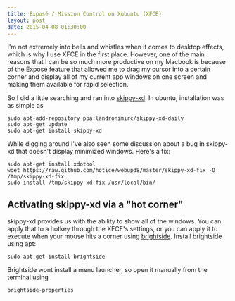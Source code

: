 ```yaml
---
title: Exposé / Mission Control on Xubuntu (XFCE)
layout: post
date: 2015-04-08 01:30:00
---
```


I'm not extremely into bells and whistles when it comes to desktop
effects, which is why I use XFCE in the first place. However, one of 
the main reasons that I can be so much more productive on my Macbook 
is because of the Exposé feature that allowed me to drag my cursor into 
a certain corner and display all of my current app windows on one screen 
and making them available for rapid selection.

So I did a little searching and ran into
[skippy-xd](https://github.com/richardgv/skippy-xd). In ubuntu,
installation was as simple as

    sudo apt-add-repository ppa:landronimirc/skippy-xd-daily
    sudo apt-get update
    sudo apt-get install skippy-xd

While digging around I've also seen some discussion about a bug in
skippy-xd that doesn't display minimized windows. Here's a fix:

    sudo apt-get install xdotool
    wget https://raw.github.com/hotice/webupd8/master/skippy-xd-fix -O
    /tmp/skippy-xd-fix
    sudo install /tmp/skippy-xd-fix /usr/local/bin/

## Activating skippy-xd via a "hot corner"

skippy-xd provides us with the ability to show all of the windows. You
can apply that to a hotkey through the XFCE's settings, or you can apply
it to execute when your mouse hits a corner using
[brightside](http://packages.ubuntu.com/precise/gnome/brightside).
Install brightside using apt:

    sudo apt-get install brightside

Brightside wont install a menu launcher, so open it manually from the
terminal using

    brightside-properties
